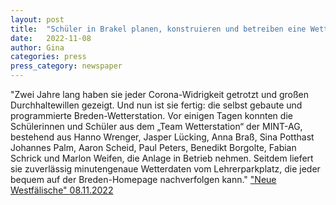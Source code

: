 ```yaml
---
layout: post
title:  "Schüler in Brakel planen, konstruieren und betreiben eine Wetterstation"
date:   2022-11-08 
author: Gina
categories: press
press_category: newspaper
---
```

"Zwei Jahre lang haben sie jeder Corona-Widrigkeit getrotzt und großen Durchhaltewillen gezeigt. Und nun ist sie fertig: die selbst gebaute und programmierte Breden-Wetterstation. Vor einigen Tagen konnten die Schülerinnen und Schüler aus dem „Team Wetterstation“ der MINT-AG, bestehend aus Hanno Wrenger, Jasper Lücking, Anna Braß, Sina Potthast Johannes Palm, Aaron Scheid, Paul Peters, Benedikt Borgolte, Fabian Schrick und Marlon Weifen, die Anlage in Betrieb nehmen. Seitdem liefert sie zuverlässig minutengenaue Wetterdaten vom Lehrerparkplatz, die jeder bequem auf der Breden-Homepage nachverfolgen kann."
<a href="https://www.nw.de/lokal/kreis_hoexter/brakel/23404511_Schueler-in-Brakel-planen-konstruieren-und-betreiben-eine-Wetterstation.amp.html" target="_blank">"Neue Westfälische" 08.11.2022</a>
